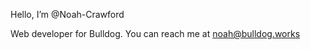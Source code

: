 Hello, I’m @Noah-Crawford

Web developer for Bulldog.
You can reach me at noah@bulldog.works

<!---
Noah-Crawford/Noah-Crawford is a ✨ special ✨ repository because its `README.md` (this file) appears on your GitHub profile.
You can click the Preview link to take a look at your changes.
--->
